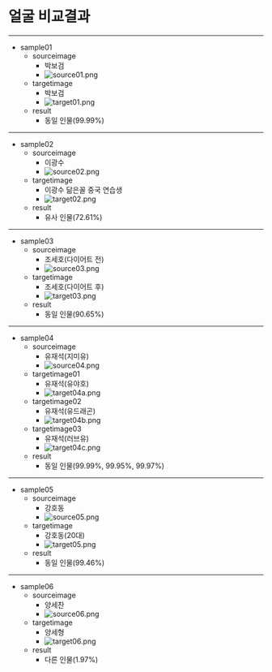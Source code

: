#  얼굴 비교결과
-------
+ sample01
  + sourceimage
    + 박보검
    + ![source01.png](https://github.com/LunineE/CC-Project/blob/main/Faces%20Sample/source01.png)
  + targetimage
    + 박보검
    + ![target01.png](https://github.com/LunineE/CC-Project/blob/main/Faces%20Sample/target01.png)
  + result
    + 동일 인물(99.99%)
-------
+ sample02
  + sourceimage
    + 이광수
    + ![source02.png](https://github.com/LunineE/CC-Project/blob/main/Faces%20Sample/source02.png)
  + targetimage
    + 이광수 닮은꼴 중국 연습생
    + ![target02.png](https://github.com/LunineE/CC-Project/blob/main/Faces%20Sample/target02.png)
  + result
    + 유사 인물(72.61%)
-------
+ sample03
  + sourceimage
    + 조세호(다이어트 전)
    + ![source03.png](https://github.com/LunineE/CC-Project/blob/main/Faces%20Sample/source03.png)
  + targetimage
    + 조세호(다이어트 후)
    + ![target03.png](https://github.com/LunineE/CC-Project/blob/main/Faces%20Sample/target03.png)
  + result
    + 동일 인물(90.65%)
-------
+ sample04
  + sourceimage
    + 유재석(지미유)
    + ![source04.png](https://github.com/LunineE/CC-Project/blob/main/Faces%20Sample/source04.png)
  + targetimage01
    + 유재석(유야호)
    + ![target04a.png](https://github.com/LunineE/CC-Project/blob/main/Faces%20Sample/target04a.png)
  + targetimage02
    + 유재석(유드래곤)
    + ![target04b.png](https://github.com/LunineE/CC-Project/blob/main/Faces%20Sample/target04b.png)
  + targetimage03
    + 유재석(러브유)
    + ![target04c.png](https://github.com/LunineE/CC-Project/blob/main/Faces%20Sample/target04c.png)
  + result
    + 동일 인물(99.99%, 99.95%, 99.97%)
-------
+ sample05
  + sourceimage
    + 강호동
    + ![source05.png](https://github.com/LunineE/CC-Project/blob/main/Faces%20Sample/source05.png)
  + targetimage
    + 강호동(20대)
    + ![target05.png](https://github.com/LunineE/CC-Project/blob/main/Faces%20Sample/target05.png)
  + result 
    + 동일 인물(99.46%)
-------
+ sample06
  + sourceimage
    + 양세찬
    + ![source06.png](https://github.com/LunineE/CC-Project/blob/main/Faces%20Sample/source06.png)
  + targetimage
    + 양세형
    + ![target06.png](https://github.com/LunineE/CC-Project/blob/main/Faces%20Sample/target06.png)
  + result
    + 다른 인물(1.97%)
